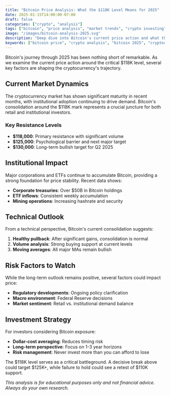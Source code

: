 ```yaml
---
title: "Bitcoin Price Analysis: What the $118K Level Means for 2025"
date: 2025-01-15T14:00:00-07:00
draft: false
categories: ["crypto", "analysis"]
tags: ["bitcoin", "price analysis", "market trends", "crypto investing"]
image: "/images/bitcoin-analysis-2025.svg"
description: "Deep dive into Bitcoin's current price action and what the key $118K resistance level means for the rest of 2025."
keywords: ["bitcoin price", "crypto analysis", "bitcoin 2025", "cryptocurrency investing", "BTC price prediction"]
---
```


Bitcoin's journey through 2025 has been nothing short of remarkable. As we examine the current price action around the critical $118K level, several key factors are shaping the cryptocurrency's trajectory.

## Current Market Dynamics

The cryptocurrency market has shown significant maturity in recent months, with institutional adoption continuing to drive demand. Bitcoin's consolidation around the $118K mark represents a crucial juncture for both retail and institutional investors.

### Key Resistance Levels

- **$118,000**: Primary resistance with significant volume
- **$125,000**: Psychological barrier and next major target
- **$130,000**: Long-term bullish target for Q2 2025

## Institutional Impact

Major corporations and ETFs continue to accumulate Bitcoin, providing a strong foundation for price stability. Recent data shows:

- **Corporate treasuries**: Over $50B in Bitcoin holdings
- **ETF inflows**: Consistent weekly accumulation
- **Mining operations**: Increasing hashrate and security

## Technical Outlook

From a technical perspective, Bitcoin's current consolidation suggests:

1. **Healthy pullback**: After significant gains, consolidation is normal
2. **Volume analysis**: Strong buying support at current levels
3. **Moving averages**: All major MAs remain bullish

## Risk Factors to Watch

While the long-term outlook remains positive, several factors could impact price:

- **Regulatory developments**: Ongoing policy clarification
- **Macro environment**: Federal Reserve decisions
- **Market sentiment**: Retail vs. institutional demand balance

## Investment Strategy

For investors considering Bitcoin exposure:

- **Dollar-cost averaging**: Reduces timing risk
- **Long-term perspective**: Focus on 1-3 year horizons
- **Risk management**: Never invest more than you can afford to lose

The $118K level serves as a critical battleground. A decisive break above could target $125K+, while failure to hold could see a retest of $110K support.

*This analysis is for educational purposes only and not financial advice. Always do your own research.*
